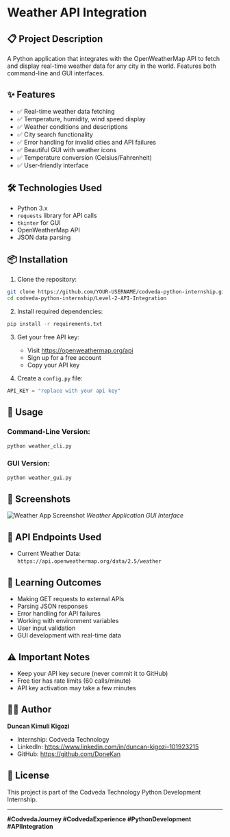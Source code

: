 
# Weather API Integration

## 📋 Project Description
A Python application that integrates with the OpenWeatherMap API to fetch and display real-time weather data for any city in the world. Features both command-line and GUI interfaces.

## ✨ Features
- ✅ Real-time weather data fetching
- ✅ Temperature, humidity, wind speed display
- ✅ Weather conditions and descriptions
- ✅ City search functionality
- ✅ Error handling for invalid cities and API failures
- ✅ Beautiful GUI with weather icons
- ✅ Temperature conversion (Celsius/Fahrenheit)
- ✅ User-friendly interface

## 🛠️ Technologies Used
- Python 3.x
- `requests` library for API calls
- `tkinter` for GUI
- OpenWeatherMap API
- JSON data parsing

## 📦 Installation

1. Clone the repository:
```bash
git clone https://github.com/YOUR-USERNAME/codveda-python-internship.git
cd codveda-python-internship/Level-2-API-Integration
```

2. Install required dependencies:
```bash
pip install -r requirements.txt
```

3. Get your free API key:
   - Visit https://openweathermap.org/api
   - Sign up for a free account
   - Copy your API key

4. Create a `config.py` file:
```python
API_KEY = "replace with your api key"
```

## 🚀 Usage

### Command-Line Version:
```bash
python weather_cli.py
```

### GUI Version:
```bash
python weather_gui.py
```

## 📸 Screenshots
![Weather App Screenshot](screenshot.png)
*Weather Application GUI Interface*

## 🎯 API Endpoints Used
- Current Weather Data: `https://api.openweathermap.org/data/2.5/weather`

## 🎯 Learning Outcomes
- Making GET requests to external APIs
- Parsing JSON responses
- Error handling for API failures
- Working with environment variables
- User input validation
- GUI development with real-time data

## ⚠️ Important Notes
- Keep your API key secure (never commit it to GitHub)
- Free tier has rate limits (60 calls/minute)
- API key activation may take a few minutes

## 👨‍💻 Author
**Duncan Kimuli Kigozi**
- Internship: Codveda Technology
- LinkedIn: https://www.linkedin.com/in/duncan-kigozi-101923215
- GitHub: https://github.com/DoneKan

## 📝 License
This project is part of the Codveda Technology Python Development Internship.

---

**#CodvedaJourney #CodvedaExperience #PythonDevelopment #APIIntegration**
